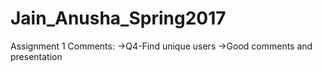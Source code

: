# Jain_Anusha_Spring2017
Assignment 1 Comments:
->Q4-Find unique users
->Good comments and presentation
